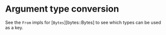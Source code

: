 
# Argument type conversion

See the `From` impls for [`Bytes`][bytes::Bytes] to see which types can be used
as a key.

